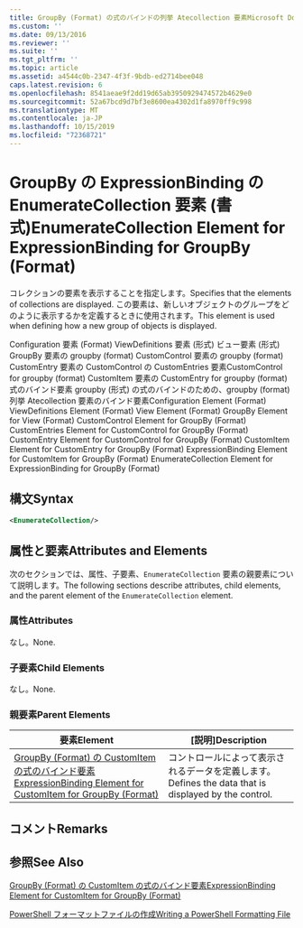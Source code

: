 ```yaml
---
title: GroupBy (Format) の式のバインドの列挙 Atecollection 要素Microsoft Docs
ms.custom: ''
ms.date: 09/13/2016
ms.reviewer: ''
ms.suite: ''
ms.tgt_pltfrm: ''
ms.topic: article
ms.assetid: a4544c0b-2347-4f3f-9bdb-ed2714bee048
caps.latest.revision: 6
ms.openlocfilehash: 8541aeae9f2dd19d65ab3950929474572b4629e0
ms.sourcegitcommit: 52a67bcd9d7bf3e8600ea4302d1fa8970ff9c998
ms.translationtype: MT
ms.contentlocale: ja-JP
ms.lasthandoff: 10/15/2019
ms.locfileid: "72368721"
---
```

# <a name="enumeratecollection-element-for-expressionbinding-for-groupby-format"></a><span data-ttu-id="f0f2d-102">GroupBy の ExpressionBinding の EnumerateCollection 要素 (書式)</span><span class="sxs-lookup"><span data-stu-id="f0f2d-102">EnumerateCollection Element for ExpressionBinding for GroupBy (Format)</span></span>

<span data-ttu-id="f0f2d-103">コレクションの要素を表示することを指定します。</span><span class="sxs-lookup"><span data-stu-id="f0f2d-103">Specifies that the elements of collections are displayed.</span></span> <span data-ttu-id="f0f2d-104">この要素は、新しいオブジェクトのグループをどのように表示するかを定義するときに使用されます。</span><span class="sxs-lookup"><span data-stu-id="f0f2d-104">This element is used when defining how a new group of objects is displayed.</span></span>

<span data-ttu-id="f0f2d-105">Configuration 要素 (Format) ViewDefinitions 要素 (形式) ビュー要素 (形式) GroupBy 要素の groupby (format) CustomControl 要素の groupby (format) CustomEntry 要素の CustomControl の CustomEntries 要素CustomControl for groupby (format) CustomItem 要素の CustomEntry for groupby (format) 式のバインド要素 groupby (形式) の式のバインドのための、groupby (format) 列挙 Atecollection 要素のバインド要素</span><span class="sxs-lookup"><span data-stu-id="f0f2d-105">Configuration Element (Format) ViewDefinitions Element (Format) View Element (Format) GroupBy Element for View (Format) CustomControl Element for GroupBy (Format) CustomEntries Element for CustomControl for GroupBy (Format) CustomEntry Element for CustomControl for GroupBy (Format) CustomItem Element for CustomEntry for GroupBy (Format) ExpressionBinding Element for CustomItem for GroupBy (Format) EnumerateCollection Element for ExpressionBinding for GroupBy (Format)</span></span>

## <a name="syntax"></a><span data-ttu-id="f0f2d-106">構文</span><span class="sxs-lookup"><span data-stu-id="f0f2d-106">Syntax</span></span>

```xml
<EnumerateCollection/>
```

## <a name="attributes-and-elements"></a><span data-ttu-id="f0f2d-107">属性と要素</span><span class="sxs-lookup"><span data-stu-id="f0f2d-107">Attributes and Elements</span></span>

<span data-ttu-id="f0f2d-108">次のセクションでは、属性、子要素、`EnumerateCollection` 要素の親要素について説明します。</span><span class="sxs-lookup"><span data-stu-id="f0f2d-108">The following sections describe attributes, child elements, and the parent element of the `EnumerateCollection` element.</span></span>

### <a name="attributes"></a><span data-ttu-id="f0f2d-109">属性</span><span class="sxs-lookup"><span data-stu-id="f0f2d-109">Attributes</span></span>

<span data-ttu-id="f0f2d-110">なし。</span><span class="sxs-lookup"><span data-stu-id="f0f2d-110">None.</span></span>

### <a name="child-elements"></a><span data-ttu-id="f0f2d-111">子要素</span><span class="sxs-lookup"><span data-stu-id="f0f2d-111">Child Elements</span></span>

<span data-ttu-id="f0f2d-112">なし。</span><span class="sxs-lookup"><span data-stu-id="f0f2d-112">None.</span></span>

### <a name="parent-elements"></a><span data-ttu-id="f0f2d-113">親要素</span><span class="sxs-lookup"><span data-stu-id="f0f2d-113">Parent Elements</span></span>

|<span data-ttu-id="f0f2d-114">要素</span><span class="sxs-lookup"><span data-stu-id="f0f2d-114">Element</span></span>|<span data-ttu-id="f0f2d-115">[説明]</span><span class="sxs-lookup"><span data-stu-id="f0f2d-115">Description</span></span>|
|-------------|-----------------|
|[<span data-ttu-id="f0f2d-116">GroupBy (Format) の CustomItem の式のバインド要素</span><span class="sxs-lookup"><span data-stu-id="f0f2d-116">ExpressionBinding Element for CustomItem for GroupBy (Format)</span></span>](./expressionbinding-element-for-customitem-for-groupby-format.md)|<span data-ttu-id="f0f2d-117">コントロールによって表示されるデータを定義します。</span><span class="sxs-lookup"><span data-stu-id="f0f2d-117">Defines the data that is displayed by the control.</span></span>|

## <a name="remarks"></a><span data-ttu-id="f0f2d-118">コメント</span><span class="sxs-lookup"><span data-stu-id="f0f2d-118">Remarks</span></span>

## <a name="see-also"></a><span data-ttu-id="f0f2d-119">参照</span><span class="sxs-lookup"><span data-stu-id="f0f2d-119">See Also</span></span>

[<span data-ttu-id="f0f2d-120">GroupBy (Format) の CustomItem の式のバインド要素</span><span class="sxs-lookup"><span data-stu-id="f0f2d-120">ExpressionBinding Element for CustomItem for GroupBy (Format)</span></span>](./expressionbinding-element-for-customitem-for-groupby-format.md)

[<span data-ttu-id="f0f2d-121">PowerShell フォーマットファイルの作成</span><span class="sxs-lookup"><span data-stu-id="f0f2d-121">Writing a PowerShell Formatting File</span></span>](./writing-a-powershell-formatting-file.md)
